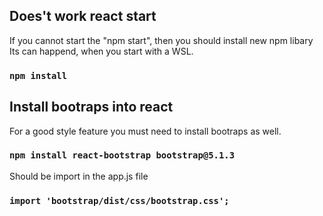 ## Does't work react start

If you cannot start the "npm start", then you should install new npm libary
Its can happend, when you start with a WSL. 

### `npm install`

## Install bootraps into react 

For a good style feature you must need to install bootraps as well.

### `npm install react-bootstrap bootstrap@5.1.3`

Should be import in the app.js file

### `import 'bootstrap/dist/css/bootstrap.css';` 